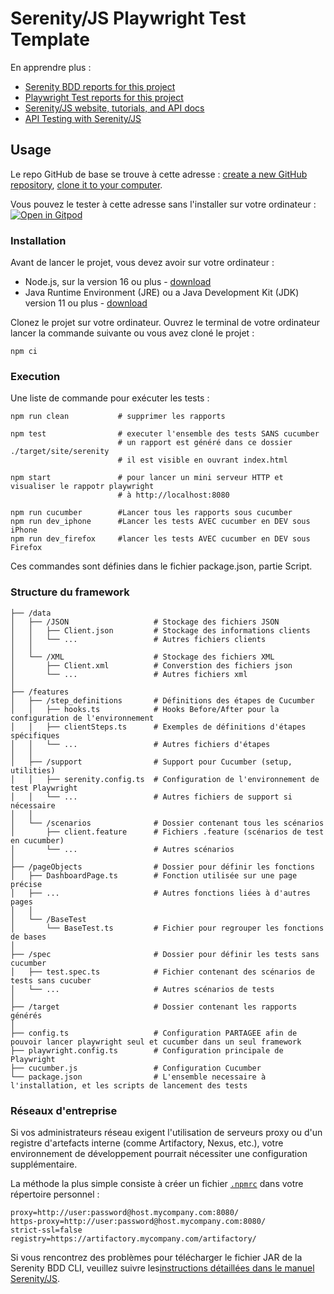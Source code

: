 # Serenity/JS Playwright Test Template

En apprendre plus :
- [Serenity BDD reports for this project](https://serenity-js.github.io/serenity-js-playwright-test-template/serenity/)
- [Playwright Test reports for this project](https://serenity-js.github.io/serenity-js-playwright-test-template/playwright/)
- [Serenity/JS website, tutorials, and API docs](https://serenity-js.org/)
- [API Testing with Serenity/JS](https://serenity-js.org/handbook/api-testing/)

## Usage

Le repo GitHub de base se trouve à cette adresse : [create a new GitHub repository](https://help.github.com/en/articles/creating-a-repository-from-a-template), [clone it to your computer](https://docs.github.com/en/free-pro-team@latest/github/creating-cloning-and-archiving-repositories/cloning-a-repository).

Vous pouvez le tester à cette adresse sans l'installer sur votre ordinateur :
[![Open in Gitpod](https://gitpod.io/button/open-in-gitpod.svg)](https://gitpod.io/from-referrer/)

### Installation

Avant de lancer le projet, vous devez avoir sur votre ordinateur : 
- Node.js, sur la version 16 ou plus - [download](https://nodejs.org/en/)
- Java Runtime Environment (JRE) ou a Java Development Kit (JDK) version 11 ou plus - [download](https://adoptopenjdk.net/)

Clonez le projet sur votre ordinateur. 
Ouvrez le terminal de votre ordinateur lancer la commande suivante ou vous avez cloné le projet :
```
npm ci
```

### Execution

Une liste de commande pour exécuter les tests :


```
npm run clean           # supprimer les rapports

npm test                # executer l'ensemble des tests SANS cucumber
                        # un rapport est généré dans ce dossier ./target/site/serenity
                        # il est visible en ouvrant index.html

npm start               # pour lancer un mini serveur HTTP et visualiser le rappotr playwright
                        # à http://localhost:8080

npm run cucumber        #Lancer tous les rapports sous cucumber
npm run dev_iphone      #Lancer les tests AVEC cucumber en DEV sous iPhone
npm run dev_firefox     #lancer les tests AVEC cucumber en DEV sous Firefox
```
Ces commandes sont définies dans le fichier package.json, partie Script.

### Structure du framework
```
├── /data
│   ├── /JSON                   # Stockage des fichiers JSON
│   │   ├── Client.json         # Stockage des informations clients
│   │   └── ...                 # Autres fichiers clients
│   │ 
│   └── /XML                    # Stockage des fichiers XML
│       ├── Client.xml          # Converstion des fichiers json
│       └── ...                 # Autres fichiers xml
│
├── /features
│   ├── /step_definitions       # Définitions des étapes de Cucumber
│   │   ├── hooks.ts            # Hooks Before/After pour la configuration de l'environnement
│   │   ├── clientSteps.ts      # Exemples de définitions d'étapes spécifiques
│   │   └── ...                 # Autres fichiers d'étapes
│   │
│   ├── /support                # Support pour Cucumber (setup, utilities)
│   │   ├── serenity.config.ts  # Configuration de l'environnement de test Playwright
│   │   └── ...                 # Autres fichiers de support si nécessaire
│   │ 
│   └── /scenarios              # Dossier contenant tous les scénarios
│       ├── client.feature      # Fichiers .feature (scénarios de test en cucumber)
│       └── ...                 # Autres scénarios
│
├── /pageObjects                # Dossier pour définir les fonctions
│   ├── DashboardPage.ts        # Fonction utilisée sur une page précise 
│   ├── ...                     # Autres fonctions liées à d'autres pages
│   │
│   └── /BaseTest               
│       └── BaseTest.ts         # Fichier pour regrouper les fonctions de bases
│
├── /spec                       # Dossier pour définir les tests sans cucumber
│   ├── test.spec.ts            # Fichier contenant des scénarios de tests sans cucuber
│   └── ...                     # Autres scénarios de tests
│
├── /target                     # Dossier contenant les rapports générés
│
├── config.ts                   # Configuration PARTAGEE afin de pouvoir lancer playwright seul et cucumber dans un seul framework
├── playwright.config.ts        # Configuration principale de Playwright
├── cucumber.js                 # Configuration Cucumber
└── package.json                # L'ensemble necessaire à l'installation, et les scripts de lancement des tests
```



### Réseaux d'entreprise

Si vos administrateurs réseau exigent l'utilisation de serveurs proxy ou d'un registre d'artefacts interne (comme Artifactory, Nexus, etc.), votre environnement de développement pourrait nécessiter une configuration supplémentaire.

La méthode la plus simple consiste à créer un fichier [`.npmrc`](https://docs.npmjs.com/cli/v6/configuring-npm/npmrc) dans votre répertoire personnel :

```
proxy=http://user:password@host.mycompany.com:8080/
https-proxy=http://user:password@host.mycompany.com:8080/
strict-ssl=false
registry=https://artifactory.mycompany.com/artifactory/
```

Si vous rencontrez des problèmes pour télécharger le fichier JAR de la Serenity BDD CLI, veuillez suivre les[instructions détaillées dans le manuel Serenity/JS](https://serenity-js.org/api/serenity-bdd/#downloading-the-serenity-bdd-reporting-cli).
